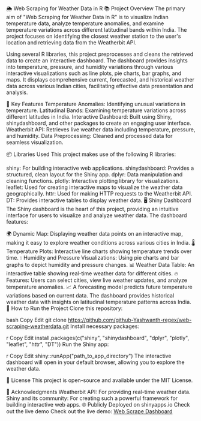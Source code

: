 🌦️ Web Scraping for Weather Data in R
📚 Project Overview
The primary aim of "Web Scraping for Weather Data in R" is to visualize Indian temperature data, analyze temperature anomalies, and examine temperature variations across different latitudinal bands within India. The project focuses on identifying the closest weather station to the user's location and retrieving data from the Weatherbit API.

Using several R libraries, this project preprocesses and cleans the retrieved data to create an interactive dashboard. The dashboard provides insights into temperature, pressure, and humidity variations through various interactive visualizations such as line plots, pie charts, bar graphs, and maps. It displays comprehensive current, forecasted, and historical weather data across various Indian cities, facilitating effective data presentation and analysis.

🌟 Key Features
Temperature Anomalies: Identifying unusual variations in temperature.
Latitudinal Bands: Examining temperature variations across different latitudes in India.
Interactive Dashboard: Built using Shiny, shinydashboard, and other packages to create an engaging user interface.
Weatherbit API: Retrieves live weather data including temperature, pressure, and humidity.
Data Preprocessing: Cleaned and processed data for seamless visualization.


📦 Libraries Used
This project makes use of the following R libraries:

shiny: For building interactive web applications.
shinydashboard: Provides a structured, clean layout for the Shiny app.
dplyr: Data manipulation and cleaning functions.
plotly: Interactive plotting library for visualizations.
leaflet: Used for creating interactive maps to visualize the weather data geographically.
httr: Used for making HTTP requests to the Weatherbit API.
DT: Provides interactive tables to display weather data.
🖥️ Shiny Dashboard
The Shiny dashboard is the heart of this project, providing an intuitive interface for users to visualize and analyze weather data. The dashboard features:

🌍 Dynamic Map: Displaying weather data points on an interactive map, making it easy to explore weather conditions across various cities in India.
🌡️ Temperature Plots: Interactive line charts showing temperature trends over time.
💧 Humidity and Pressure Visualizations: Using pie charts and bar graphs to depict humidity and pressure changes.
📊 Weather Data Table: An interactive table showing real-time weather data for different cities.
🔥 Features:
Users can select cities, view live weather updates, and analyze temperature anomalies.
📈 A forecasting model predicts future temperature variations based on current data.
The dashboard provides historical weather data with insights on latitudinal temperature patterns across India.
🚀 How to Run the Project
Clone this repository:

bash
Copy
Edit
git clone https://github.com/github-Yashwanth-regex/web-scraping-weatherdata.git
Install necessary packages:

r
Copy
Edit
install.packages(c("shiny", "shinydashboard", "dplyr", "plotly", "leaflet", "httr", "DT"))
Run the Shiny app:

r
Copy
Edit
shiny::runApp("path_to_app_directory")
The interactive dashboard will open in your default browser, allowing you to explore the weather data.

📄 License
This project is open-source and available under the MIT License.

🙏 Acknowledgments
Weatherbit API: For providing real-time weather data.
Shiny and its community: For creating such a powerful framework for building interactive web apps.
🌐 Publicly Deployed on shinyapps.io
Check out the live demo
Check out the live demo: [Web Scrape Dashboard](https://eysrikar.shinyapps.io/web-scrape-dashboard/)
